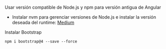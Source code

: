 Usar versión compatible de Node.js y npm para versión antigua de Angular

- Instalar nvm para gerenciar versiones de Node.js e instalar la versión deseada del runtime: [Medium](https://medium.com/@aledruetta/how-to-create-a-project-with-an-old-version-of-angular-d5837047f7c2)

Instalar Bootstrap

```
npm i bootstrap@4 --save --force
```